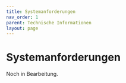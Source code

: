```yaml
---
title: Systemanforderungen
nav_order: 1
parent: Technische Informationen
layout: page
---
```


# Systemanforderungen

Noch in Bearbeitung.
